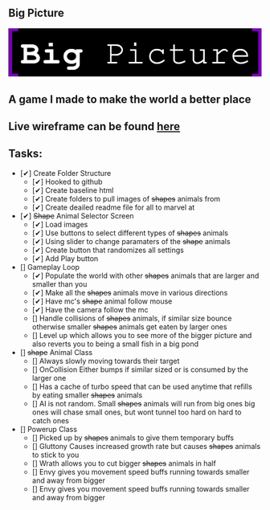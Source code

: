 ## Big Picture ##
![Big Picture](img/logo.png)
## A game I made to make the world a better place ##

## Live wireframe can be found [here](https://www.figma.com/file/4oLjD5CH7xBoTE7a5zH2ou/Big-Picture?node-id=0%3A1)


## Tasks: ##
 * [✔] Create Folder Structure
    * [✔] Hooked to github
    * [✔] Create baseline html
    * [✔] Create folders to pull images of <s>shapes</s> animals from
    * [✔] Create deailed readme file for all to marvel at
* [✔] <s>Shape</s> Animal Selector Screen
    * [✔] Load images
    * [✔] Use buttons to select different types of <s>shapes</s> animals
    * [✔] Using slider to change paramaters of the <s>shape</s> animals
    * [✔] Create button that randomizes all settings
    * [✔] Add Play button
* [] Gameplay Loop
    * [✔] Populate the world with other <s>shapes</s> animals that are larger and smaller than you
    * [✔] Make all the <s>shapes</s> animals move in various directions
    * [✔] Have mc's <s>shape</s> animal follow mouse
    * [✔] Have the camera follow the mc
    * [] Handle collisions of <s>shapes</s> animals, if similar size bounce otherwise smaller <s>shapes</s> animals get eaten by larger ones
    * [] Level up which allows you to see more of the bigger picture and also reverts you to being a small fish in a big pond
* [] <s>shape</s> Animal Class
    * [] Always slowly moving towards their target
    * [] OnCollision Either bumps if similar sized or is consumed by the larger one
    * [] Has a cache of turbo speed that can be used anytime that refills by eating smaller <s>shapes</s> animals
    * [] AI is not random. Small <s>shapes</s> animals will run from big ones big ones will chase small ones, but wont tunnel too hard on hard to catch ones
* [] Powerup  Class
    * [] Picked up by <s>shapes</s> animals to give them temporary buffs
    * [] Gluttony Causes increased growth rate but causes <s>shapes</s> animals to stick to you
    * [] Wrath allows you to cut bigger <s>shapes</s> animals in half
    * [] Envy gives you movement speed buffs running towards smaller and away from bigger
    * [] Envy gives you movement speed buffs running towards smaller and away from bigger
